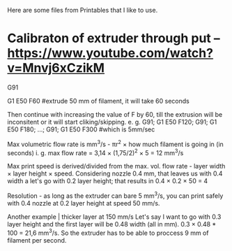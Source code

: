 Here are some files from Printables that I like to use.

# Calibraton of extruder through put – https://www.youtube.com/watch?v=Mnvj6xCzikM

G91

G1 E50 F60 #extrude 50 mm of filament, it will take 60 seconds

Then continue with increasing the value of F by 60, till the extrusion will be inconsitent or it will start cliking/skipping.
e. g. G91; G1 E50 F120; G91; G1 E50 F180; ...; G91; G1 E50 F300 #which is 5mm/sec

Max volumetric flow rate is mm<sup>3</sup>/s - πr<sup>2</sup> × how much filament is going in (in seconds)
i. g. max flow rate = 3,14 × (1,75/2)<sup>2</sup> × 5 = 12 mm<sup>3</sup>/s

Max print speed is derived/divided from the max. vol. flow rate - layer width × layer height × speed.
Considering nozzle 0.4 mm, that leaves us with 0.4 width a let's go with 0.2 layer height; that results in 0.4 × 0.2 × 50 = 4

Resolution - as long as the extruder can bare 5 mm<sup>3</sup>/s, you can print safely with 0.4 nozzle at 0.2 layer height at speed 50 mm/s.

Another example | thicker layer at 150 mm/s
Let's say I want to go with 0.3 layer height and the first layer will be 0.48 width (all in mm). 0.3 × 0.48 * 100 = 21,6 mm<sup>3</sup>/s.
So the extruder has to be able to proccess 9 mm of filament per second.
